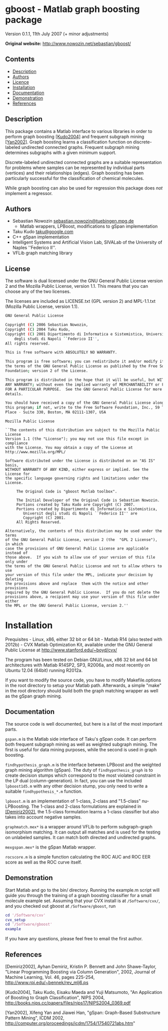 gboost - Matlab graph boosting package
======================================

Version 0.1.1, 11th July 2007 (+ minor adjustments)

**Original website:** http://www.nowozin.net/sebastian/gboost/


Contents
--------

* [Description](#description)
* [Authors](#authors)
* [Licence](#lic)
* [Installation](#install)
* [Documentation](#doc)
* [Demonstration](#demo)
* [References](#ref)


Description
-----------
<a name="description"/>

This package contains a Matlab interface to various libraries in order to
perform graph boosting [\[Kudo2004\]](#ref) and frequent subgraph mining [\[Yan2002\]](#ref).
Graph boosting learns a classification function on discrete-labeled undirected
connected graphs.  Frequent subgraph mining determines subgraphs with a given
minimum support.

Discrete-labeled undirected connected graphs are a suitable representation for
problems where samples can be represented by individual parts (vertices) and
their relationships (edges).  Graph boosting has been particularly successful
for the classification of chemical molecules.

While graph boosting can also be used for regression this package does *not*
implement a regressor.


Authors
-------
<a name="authors"/>

* Sebastian Nowozin <sebastian.nowozin@tuebingen.mpg.de>
  * Matlab wrappers, LPBoost, modifications to gSpan implementation
* Taku Kudo <taku@google.com>
 * C++ gSpan implementation
* Intelligent Systems and Artificial Vision Lab, SIVALab of the University of Naples ''Federico II''.
 * VFLib graph matching library


License
-------
<a name="lic"/>

The software is dual licensed under the GNU General Public License version 2
and the Mozilla Public License, version 1.1.  This means that you can choose
any of the two licenses.

The licenses are included as LICENSE.txt (GPL version 2) and MPL-1.1.txt
(Mozilla Public License, version 1.1).

```bash
GNU General Public License

Copyright (C) 2006 Sebastian Nowozin,
Copyright (C) 2004 Taku Kudo,
Copyright (C) 2001 Dipartimento di Informatica e Sistemistica, Universit
    degli studi di Napoli ``Federico II'',
All rights reserved.

This is free software with ABSOLUTELY NO WARRANTY.

This program is free software; you can redistribute it and/or modify it under
the terms of the GNU General Public License as published by the Free Software
Foundation; version 2 of the License.

This program is distributed in the hope that it will be useful, but WITHOUT
ANY WARRANTY; without even the implied warranty of MERCHANTABILITY or FITNESS
FOR A PARTICULAR PURPOSE.  See the GNU General Public License for more
details.

You should have received a copy of the GNU General Public License along with
this program; if not, write to the Free Software Foundation, Inc., 59 Temple
Place - Suite 330, Boston, MA 02111-1307, USA
```

```
Mozilla Public License

``The contents of this distribution are subject to the Mozilla Public License
Version 1.1 (the "License"); you may not use this file except in compliance
with the License. You may obtain a copy of the License at
http://www.mozilla.org/MPL/

Software distributed under the License is distributed on an "AS IS" basis,
WITHOUT WARRANTY OF ANY KIND, either express or implied. See the License for
the specific language governing rights and limitations under the License.

     The Original Code is "gboost Matlab toolbox".

     The Initial Developer of the Original Code is Sebastian Nowozin.
     Portions created by Taku Kudo are Copyright (C) 2007.
     Portions created by Dipartimento di Informatica e Sistemistica,
        Universit degli studi di Napoli ``Federico II'' are
        Copyright (C) 2001.
     All Rights Reserved.

Alternatively, the contents of this distribution may be used under the terms
of the GNU General Public License, version 2 (the  "GPL 2 License"), in which
case the provisions of GNU General Public License are applicable instead of
those above.  If you wish to allow use of your version of this file only under
the terms of the GNU General Public License and not to allow others to use
your version of this file under the MPL, indicate your decision by deleting
the provisions above and replace  them with the notice and other provisions
required by the GNU General Public License.  If you do not delete the
provisions above, a recipient may use your version of this file under either
the MPL or the GNU General Public License, version 2.''
```

Installation
============
<a name="install"/>

Prequisites
     - Linux, x86, either 32 bit or 64 bit
     - Matlab R14 (also tested with 2012b)
     - CVX Matlab Optimization Kit, available under the GNU General Public
       License at http://www.stanford.edu/~boyd/cvx/

The program has been tested on Debian GNU/Linux, x86 32 bit and 64 bit
architectures with Matlab R14SP2, SP3, R2006a, and most recently on 
Ubuntu 12.04 (64bit) running R2012a.

If you want to modify the source code, you have to modify Makefile.options in
the root directory to setup your Matlab path.  Afterwards, a simple "make" in
the root directory should build both the graph matching wrapper as well as the
gSpan graph mining.


Documentation
-------------
<a name="doc"/>

The source code is well documented, but here is a list of the most important
parts.

`gspan.m` is the Matlab side interface of Taku's gSpan code.  It can perform
both frequent subgraph mining as well as weighted subgraph mining.  The first
is useful for data mining purposes, while the second is used in graph
boosting.

`findhypothesis_graph.m` is the interface between LPBoost and the weighted graph
mining algorithm (gSpan).  The duty of `findhypothesis_graph` is to create
decision stumps which correspond to the most violated constraint in the LP
dual (column-generation).  In fact, you can use the included `lpboost1d5.m` with
any other decision stump, you only need to write a suitable `findhypothesis_*.m`
function.

`lpboost.m` is an implementation of 1-class, 2-class and "1.5-class"
nu-LPBoosting.  The 1-class and 2-class formulations are explained in
[\[Demiriz2002\]](#ref), the 1.5-class formulation learns a 1-class classifier but also
takes into account negative samples.

`graphmatch.mex*` is a wrapper around VFLib to perform subgraph-graph
isomorphism matching.  It can output all matches and is used for the testing
on unlabeled samples.  It can match both directed and undirected graphs.

`mexgspan.mex*` is the gSpan Matlab wrapper.

`rocscore.m` is a simple function calculating the ROC AUC and ROC EER score as
well as the ROC curve itself.

Demonstration
-------------
<a name="demo"/>

Start Matlab and go to the bin/ directory.  Running the example.m script will
guide you through the training of a graph boosting classifier for a small
molecule example set. Assuming that your CVX install is at `/Software/cvx/`,
and you checked out gboost at `/Software/gboost`, run

```matlab
cd '/Software/cxv'
cvx_setup
cd '/Software/gboost'
example
```

If you have any questions, please feel free to email the first author.

References
----------
<a name="ref"/>

[Demiriz2002], Ayhan Demiriz, Kristin P. Bennett and John Shawe-Taylor,
   "Linear Programming Boosting via Column Generation", 2002, Journal of
   Machine Learning, Vol. 46, pages 225-254,
   http://www.rpi.edu/~bennek/rev_mlj6.ps

[Kudo2004], Taku Kudo, Eisaku Maeda and Yuji Matsumoto,
   "An Application of Boosting to Graph Classification", NIPS 2004,
   http://books.nips.cc/papers/files/nips17/NIPS2004_0369.pdf

[Yan2002], Xifeng Yan and Jiawei Han,
   "gSpan: Graph-Based Substructure Pattern Mining", ICDM 2002,
   http://computer.org/proceedings/icdm/1754/17540721abs.htm"

